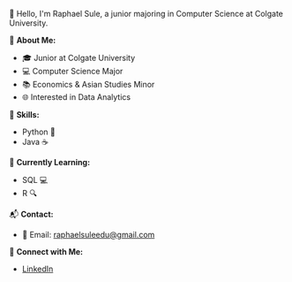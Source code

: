 👋 Hello, I'm Raphael Sule, a junior majoring in Computer Science at Colgate University.

🌟 **About Me:**
- 🎓 Junior at Colgate University
- 💻 Computer Science Major
- 📚 Economics & Asian Studies Minor
- 🌐 Interested in Data Analytics


🚀 **Skills:**
- Python 🐍
- Java ☕

🌱 **Currently Learning:**
- SQL 💻
- R 🔍
  
📬 **Contact:**
- 📧 Email: raphaelsuleedu@gmail.com

🔗 **Connect with Me:**
- [LinkedIn](https://www.linkedin.com/in/raphael-sule)

